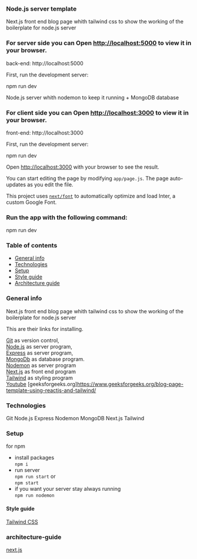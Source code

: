 ### Node.js server template
Next.js front end blog page whith tailwind css to show the working of the boilerplate for node.js server

### For server side you can Open [http://localhost:5000](http://localhost:5000) to view it in your browser.
back-end: http://localhost:5000

First, run the development server:

npm run dev

Node.js server whith nodemon to keep it running + MongoDB database

### For client side you can Open [http://localhost:3000](http://localhost:3000) to view it in your browser.
front-end: http://localhost:3000

First, run the development server:

npm run dev

Open [http://localhost:3000](http://localhost:3000) with your browser to see the result.

You can start editing the page by modifying `app/page.js`. The page auto-updates as you edit the file.

This project uses [`next/font`](https://nextjs.org/docs/basic-features/font-optimization) to automatically optimize and load Inter, a custom Google Font.

### Run the app with the following command:
npm run dev

### Table of contents

- [General info](#general-info)
- [Technologies](#technologies)
- [Setup](#setup)
- [Style guide](#style-guide)
- [Architecture guide](#architecture-guide)

### General info
Next.js front end blog page whith tailwind css to show the working of the boilerplate for node.js server

This are their links for installing.

[Git](https://git-scm.com/book/en/v2/Getting-Started-Installing-Git) as version control,\
[Node.js](https://nodejs.org/en/) as server program,\
[Express](https://expressjs.com/) as server program,\
[MongoDb](https://docs.mongodb.com/manual/installation/) as database program.\
[Nodemon](https://nodemon.io/) as server program\
[Next.js](https://nextjs.org/) as front end program\
[Tailwind](https://tailwindcss.com/) as styling program\
[Youtube](https://www.youtube.com/watch?v=w3vs4a03y3I&list=PL5HEEqjk82MOVgDj3nqEyw8OJ31hv8z3Z&index=7)
[geeksforgeeks.org]https://www.geeksforgeeks.org/blog-page-template-using-reactjs-and-tailwind/


### Technologies

Git 
Node.js 
Express 
Nodemon
MongoDB 
Next.js
Tailwind


### Setup

for npm

- install packages\
   `npm i`
- run server\
   `npm run start`
  or \
   `npm start`
- if you want your server stay always running\
  `npm run nodemon`

#### Style guide 
[Tailwind CSS](https://tailwindcss.com/docs/style-guide)

### architecture-guide
[next.js](https://nextjs.org/docs/architecture)
